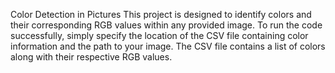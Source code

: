 Color Detection in Pictures
This project is designed to identify colors and their corresponding RGB values within any provided image. 
To run the code successfully, simply specify the location of the CSV file containing color information and the path to your image.
The CSV file contains a list of colors along with their respective RGB values.
